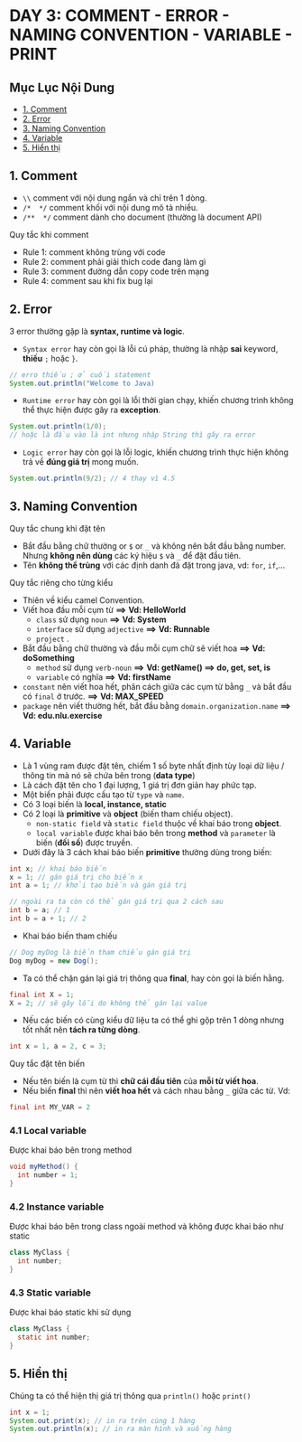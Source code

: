 # DAY 3: COMMENT - ERROR - NAMING CONVENTION - VARIABLE - PRINT

## Mục Lục Nội Dung

- [1. Comment](#1-comment)
- [2. Error](#2-error)
- [3. Naming Convention](#3-naming-convention)
- [4. Variable](#4-variable)
- [5. Hiển thị](#5-hiển-thị)

## 1. Comment

- `\\` comment với nội dung ngắn và chỉ trên 1 dòng.
- `/*  */` comment khối với nội dung mô tả nhiều.
- `/**  */` comment dành cho document (thường là document API)

Quy tắc khi comment

- Rule 1: comment không trùng với code
- Rule 2: comment phải giải thích code đang làm gì
- Rule 3: comment đường dẫn copy code trên mạng
- Rule 4: comment sau khi fix bug lại

## 2. Error

3 error thường gặp là **syntax, runtime và logic**.

- `Syntax error` hay còn gọi là lỗi cú pháp, thường là nhập **sai** keyword, **thiếu** `;` hoặc `}`.

```java
// erro thiếu ; ở cuối statement
System.out.println("Welcome to Java)
```

- `Runtime error` hay còn gọi là lỗi thời gian chạy, khiến chương trình không thể thực hiện được gây ra **exception**.

```java
System.out.println(1/0);
// hoặc là đầu vào là int nhưng nhập String thì gây ra error
```

- `Logic error` hay còn gọi là lỗi logic, khiến chương trình thực hiện không trả về **đúng giá trị** mong muốn.

```java
System.out.println(9/2); // 4 thay vì 4.5
```

## 3. Naming Convention

Quy tắc chung khi đặt tên

- Bắt đầu bằng chữ thường or `$` or `_` và không nên bắt đầu bằng number. Nhưng **không nên dùng** các ký hiệu `$` và `_` để đặt đầu tiên.
- Tên **không thể trùng** với các định danh đã đặt trong java, vd: `for`, `if`,...

Quy tắc riêng cho từng kiểu

- Thiên về kiểu camel Convention.
- Viết hoa đầu mỗi cụm từ **==>** **Vd: HelloWorld**
  - `class` sử dụng `noun` **==>** **Vd: System**
  - `interface` sử dụng `adjective` **==>** **Vd: Runnable**
  - `project` . 
- Bắt đầu bằng chữ thường và đầu mỗi cụm chữ sẽ viết hoa **==>** **Vd: doSomething**
  - `method` sử dụng `verb-noun` **==>** **Vd: getName() ==> do, get, set, is**
  - `variable` có nghĩa **==>** **Vd: firstName**
- `constant` nên viết hoa hết, phân cách giữa các cụm từ bằng `_` và bắt đầu có `final` ở trước. **==>** **Vd: MAX_SPEED**
- `package` nên viết thường hết, bắt đầu bằng `domain.organization.name` **==>** **Vd: edu.nlu.exercise**

## 4. Variable

- Là 1 vùng ram được đặt tên, chiếm 1 số byte nhất định tùy loại dữ liệu / thông tin mà nó sẽ chứa bên trong (**data type**)
- Là cách đặt tên cho 1 đại lượng, 1 giá trị đơn giản hay phức tạp. 
- Một biến phải được cấu tạo từ `type` và `name`.
- Có 3 loại biến là **local, instance, static**
- Có 2 loại là **primitive** và **object** (biến tham chiếu object).
  - `non-static field` và `static field` thuộc về khai báo trong **object**.
  - `local variable` được khai báo bên trong **method** và `parameter` là biến (**đối số**) được truyền.
- Dưới đây là 3 cách khai báo biến **primitive** thường dùng trong biến:

```java
int x; // khai báo biến
x = 1; // gán giá trị cho biến x
int a = 1; // khởi tạo biến và gán giá trị 

// ngoài ra ta còn có thể gán giá trị qua 2 cách sau
int b = a; // 1
int b = a + 1; // 2
```

- Khai báo biến tham chiếu

```java
// Dog myDog là biến tham chiếu gán giá trị 
Dog myDog = new Dog(); 
```

- Ta có thể chặn gán lại giá trị thông qua **final**, hay còn gọi là biến hằng.

```java
final int X = 1;
X = 2; // sẽ gây lỗi do không thể gán lại value
```

- Nếu các biến có cùng kiểu dữ liệu ta có thể ghi gộp trên 1 dòng nhưng tốt nhất nên **tách ra từng dòng**.

```java
int x = 1, a = 2, c = 3;
```

Quy tắc đặt tên biến

- Nếu tên biến là cụm từ thì **chữ cái đầu tiên** của **mỗi từ viết hoa**.
- Nếu biến **final** thì nên **viết hoa hết** và cách nhau bằng `_` giữa các từ. Vd:

```java
final int MY_VAR = 2
``` 

### 4.1 Local variable 

Được khai báo bên trong method

```java
void myMethod() {
  int number = 1;
}
```

### 4.2 Instance variable 

Được khai báo bên trong class ngoài method và không được khai báo như static 

```java
class MyClass {
  int number;
}
```

### 4.3 Static variable

Được khai báo static khi sử dụng

```java
class MyClass {
  static int number;
}
```

## 5. Hiển thị 

Chúng ta có thể hiện thị giá trị thông qua `println()` hoặc `print()`

```java
int x = 1;
System.out.print(x); // in ra trên cùng 1 hàng
System.out.println(x); // in ra màn hình và xuống hàng
```


